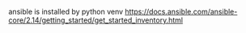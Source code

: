 ansible is installed by python venv
https://docs.ansible.com/ansible-core/2.14/getting_started/get_started_inventory.html
